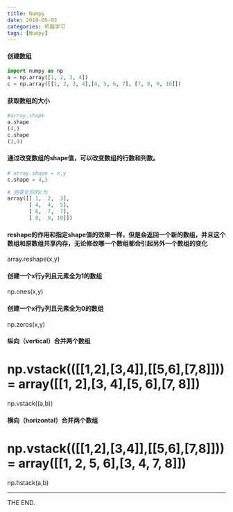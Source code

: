 ```yaml
---
title: Numpy
date: 2018-05-03
categories: 机器学习
tags: [Numpy]
---
```




#### 创建数组

```python
import numpy as np
a = np.array([1, 2, 3, 4])
c = np.array([[1, 2, 3, 4],[4, 5, 6, 7], [7, 8, 9, 10]])
```

#### 获取数组的大小

```python
#array.shape
a.shape
(4,)
c.shape
(3,4)
```

#### 通过改变数组的shape值，可以改变数组的行数和列数。

```python
# array.shape = x,y
c.shape = 4,3

# 则变化后的c为
array([[ 1,  2,  3],
       [ 4,  4,  5],
       [ 6,  7,  7],
       [ 8,  9, 10]])
```

#### reshape的作用和指定shape值的效果一样，但是会返回一个新的数组，并且这个数组和原数组共享内存，无论修改哪一个数组都会引起另外一个数组的变化
array.reshape(x,y)

#### 创建一个x行y列且元素全为1的数组
np.ones(x,y)

#### 创建一个x行y列且元素全为0的数组
np.zeros(x,y)

#### 纵向（vertical）合并两个数组
# np.vstack(([[1,2],[3,4]],[[5,6],[7,8]])) = array([[1, 2],[3, 4],[5, 6],[7, 8]])
np.vstack((a,b))

#### 横向（horizontal）合并两个数组
# np.vstack(([[1,2],[3,4]],[[5,6],[7,8]])) = array([[1, 2, 5, 6],[3, 4, 7, 8]])
np.hstack(a,b)

- - -
THE END.
